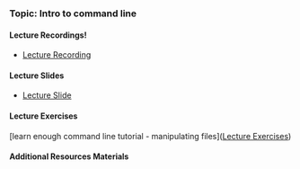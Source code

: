 ### Topic: Intro to command line

#### Lecture Recordings!
- [Lecture Recording](https://vimeo.com/340233746/cfd2e73b9a)

#### Lecture Slides
- [Lecture Slide](https://docs.google.com/presentation/d/1R8oyN7lJV8P9sw7Lt4Z6RnGju2L_5e2XbYYJ78meQIY/edit#slide=id.p)

#### Lecture Exercises
[learn enough command line tutorial - manipulating files]([Lecture Exercises](https://www.learnenough.com/command-line-tutorial/manipulating_files))

#### Additional Resources Materials





